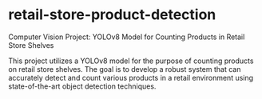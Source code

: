 # retail-store-product-detection
Computer Vision Project: YOLOv8 Model for Counting Products in Retail Store Shelves

This project utilizes a YOLOv8 model for the purpose of counting products on retail store shelves. The goal is to develop a robust system that can accurately detect and count various products in a retail environment using state-of-the-art object detection techniques.
